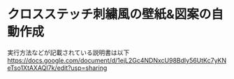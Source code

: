 # クロスステッチ刺繍風の壁紙&図案の自動作成

実行方法などが記載されている説明書は以下   
https://docs.google.com/document/d/1ejL2Gc4NDNxcU98Bdly56UtKc7yKNeTso1XtAXAQI7k/edit?usp=sharing
